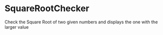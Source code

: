 # SquareRootChecker
Check the Square Root of two given numbers and displays the one with the larger value
